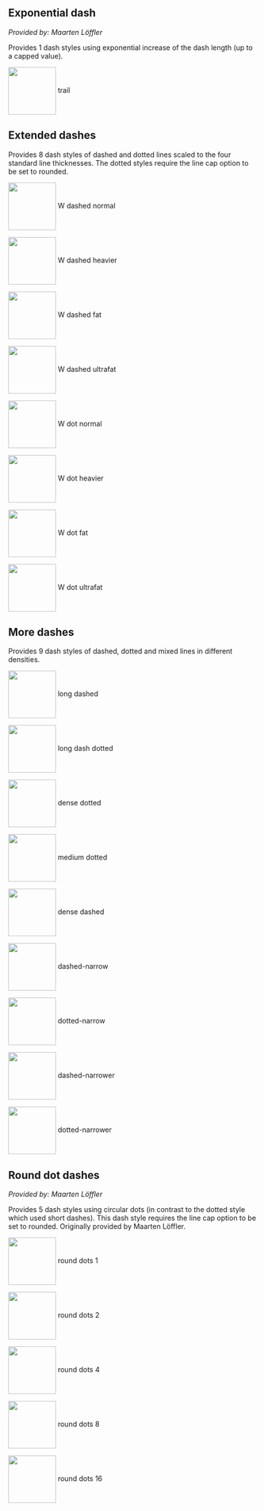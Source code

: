## Exponential dash
*Provided by: Maarten Löffler*

Provides 1 dash styles using exponential increase of the dash length (up to a capped value).

<img style="vertical-align:middle" src="svg/trail.svg" width="96"> trail
## Extended dashes


Provides 8 dash styles of dashed and dotted lines scaled to the four standard line thicknesses. The dotted styles require the line cap option to be set to rounded.

<img style="vertical-align:middle" src="svg/W_dashed_normal.svg" width="96"> W dashed normal

<img style="vertical-align:middle" src="svg/W_dashed_heavier.svg" width="96"> W dashed heavier

<img style="vertical-align:middle" src="svg/W_dashed_fat.svg" width="96"> W dashed fat

<img style="vertical-align:middle" src="svg/W_dashed_ultrafat.svg" width="96"> W dashed ultrafat

<img style="vertical-align:middle" src="svg/W_dot_normal.svg" width="96"> W dot normal

<img style="vertical-align:middle" src="svg/W_dot_heavier.svg" width="96"> W dot heavier

<img style="vertical-align:middle" src="svg/W_dot_fat.svg" width="96"> W dot fat

<img style="vertical-align:middle" src="svg/W_dot_ultrafat.svg" width="96"> W dot ultrafat
## More dashes


Provides 9 dash styles of dashed, dotted and mixed lines in different densities.

<img style="vertical-align:middle" src="svg/long_dashed.svg" width="96"> long dashed

<img style="vertical-align:middle" src="svg/long_dash_dotted.svg" width="96"> long dash dotted

<img style="vertical-align:middle" src="svg/dense_dotted.svg" width="96"> dense dotted

<img style="vertical-align:middle" src="svg/medium_dotted.svg" width="96"> medium dotted

<img style="vertical-align:middle" src="svg/dense_dashed.svg" width="96"> dense dashed

<img style="vertical-align:middle" src="svg/dashed-narrow.svg" width="96"> dashed-narrow

<img style="vertical-align:middle" src="svg/dotted-narrow.svg" width="96"> dotted-narrow

<img style="vertical-align:middle" src="svg/dashed-narrower.svg" width="96"> dashed-narrower

<img style="vertical-align:middle" src="svg/dotted-narrower.svg" width="96"> dotted-narrower
## Round dot dashes
*Provided by: Maarten Löffler*

Provides 5 dash styles using circular dots (in contrast to the dotted style which used short dashes). This dash style requires the line cap option to be set to rounded. Originally provided by Maarten Löffler.

<img style="vertical-align:middle" src="svg/round_dots_1.svg" width="96"> round dots 1

<img style="vertical-align:middle" src="svg/round_dots_2.svg" width="96"> round dots 2

<img style="vertical-align:middle" src="svg/round_dots_4.svg" width="96"> round dots 4

<img style="vertical-align:middle" src="svg/round_dots_8.svg" width="96"> round dots 8

<img style="vertical-align:middle" src="svg/round_dots_16.svg" width="96"> round dots 16
